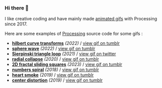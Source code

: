 ### Hi there 👋

I like creative coding and have mainly made [animated gifs](https://bleuje.com/animationsite/) with Processing since 2017.

Here are some examples of [Processing](https://processing.org/) source code for some gifs :

- [**hilbert curve transforms**](https://gist.github.com/Bleuje/0917441d809d5eccf4ddcfc6a5b787d9) *(2022)* / [view gif on tumblr](https://necessary-disorder.tumblr.com/post/684049569049395200)
- [**sphere wave**](https://gist.github.com/Bleuje/bd3e59266899687c11dbca39f1ffd7ae) *(2022)* / [view gif on tumblr](https://necessary-disorder.tumblr.com/post/686420135511310336)
- [**Sierpinski triangle loop**](https://gist.github.com/Bleuje/1307e4c10898b93a25e159edbef8ea3c) *(2021)* / [view gif on twitter](https://twitter.com/etiennejcb/status/1367173073250758661)
- [**radial collapse**](https://gist.github.com/Bleuje/3889f5ec12645c5d4ffd24cf7f96282a) *(2020)* / [view gif on tumblr](https://necessary-disorder.tumblr.com/post/190213558568)
- [**2D fractal sliding squares**](https://gist.github.com/Bleuje/5a71f27afedfb7869daf8c81f7a05367) *(2023)* / [view gif on tumblr](https://necessary-disorder.tumblr.com/post/714960118674030592)
- [**numbers spiral**](https://gist.github.com/Bleuje/c80e14b134090e453eefed3ae890a88c) *(2018)* / [view gif on tumblr](https://necessary-disorder.tumblr.com/post/178317829028)
- [**heart smoke**](https://gist.github.com/Bleuje/020c562051ca8175e63a176487819b08) *(2019)* / [view gif on tumblr](https://necessary-disorder.tumblr.com/post/655712545142980608)
- [**center distortion**](https://gist.github.com/Bleuje/093adf9143e4b84f12f1b14bd8090d8c) *(2019)* / [view gif on tumblr](https://necessary-disorder.tumblr.com/post/183498773288)
